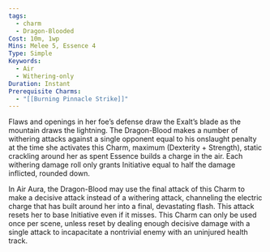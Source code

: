 ```yaml
---
tags:
  - charm
  - Dragon-Blooded
Cost: 10m, 1wp
Mins: Melee 5, Essence 4
Type: Simple
Keywords:
  - Air
  - Withering-only
Duration: Instant
Prerequisite Charms:
  - "[[Burning Pinnacle Strike]]"
---
```

Flaws and openings in her foe’s defense draw the Exalt’s blade as the mountain draws the lightning. The Dragon-Blood makes a number of withering attacks against a single opponent equal to his onslaught penalty at the time she activates this Charm, maximum (Dexterity + Strength), static crackling around her as spent Essence builds a charge in the air. Each withering damage roll only grants Initiative equal to half the damage inflicted, rounded down. 

In Air Aura, the Dragon-Blood may use the final attack of this Charm to make a decisive attack instead of a withering attack, channeling the electric charge that has built around her into a final, devastating flash. This attack resets her to base Initiative even if it misses. This Charm can only be used once per scene, unless reset by dealing enough decisive damage with a single attack to incapacitate a nontrivial enemy with an uninjured health track.